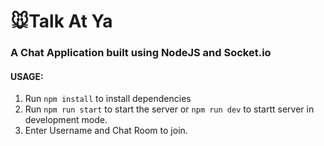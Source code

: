 # 🐭Talk At Ya

### A Chat Application built using NodeJS and Socket.io

#### USAGE:
  1. Run `npm install` to install dependencies
  2. Run `npm run start` to start the server or `npm run dev` to startt server in development mode.
  3. Enter Username and Chat Room to join.
